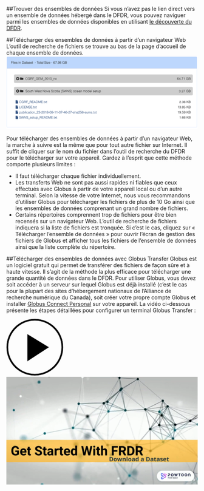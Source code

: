 ##Trouver des ensembles de données
Si vous n’avez pas le lien direct vers un ensemble de données hébergé dans le DFDR, 
vous pouvez naviguer parmi les ensembles de données disponibles en utilisant [le découverte du DFDR](https://www.frdr-dfdr.ca/discover/html/discovery-ui.html?q=*&Collection=FRDR).

##Télécharger des ensembles de données à partir d’un navigateur Web
L’outil de recherche de fichiers se trouve au bas de la page d’accueil de chaque ensemble de données.
<a href="/docs/img/screenshots/downloading_data/WebDownload.png" class="screenshot-lightbox">
<img src="/docs/img/screenshots/downloading_data/WebDownload.png" alt="Capture d'écran montrant le widget de navigation de fichiers sur la page d'accueil de l'élément FRDR." class="screenshot"/>
</a>

Pour télécharger des ensembles de données à partir d’un navigateur Web, la marche à suivre est la même que pour tout autre fichier sur Internet. Il suffit de cliquer sur le nom du fichier dans l’outil de recherche du DFDR pour le télécharger sur votre appareil. Gardez à l’esprit que cette méthode comporte plusieurs limites :

* Il faut télécharger chaque fichier individuellement.
* Les transferts Web ne sont pas aussi rapides ni fiables que ceux effectués avec Globus à partir de votre appareil local ou d’un autre terminal. Selon la vitesse de votre Internet, nous vous recommandons d’utiliser Globus pour télécharger les fichiers de plus de 10 Go ainsi que les ensembles de données comprenant un grand nombre de fichiers.
* Certains répertoires comprennent trop de fichiers pour être bien recensés sur un navigateur Web. L’outil de recherche de fichiers indiquera si la liste de fichiers est tronquée. Si c’est le cas, cliquez sur « Télécharger l’ensemble de données » pour ouvrir l’écran de gestion des fichiers de Globus et afficher tous les fichiers de l’ensemble de données ainsi que la liste complète du répertoire.

##Télécharger des ensembles de données avec Globus Transfer
Globus est un logiciel gratuit qui permet de transférer des fichiers de façon sûre et à haute vitesse. Il s’agit de la méthode la plus efficace pour télécharger une grande quantité de données dans le DFDR. Pour utiliser Globus, vous devez soit accéder à un serveur sur lequel Globus est déjà installé (c’est le cas pour la plupart des sites d’hébergement nationaux de l’Alliance de recherche numérique du Canada), soit créer votre propre compte Globus et installer [Globus Connect Personal](https://www.globus.org/globus-connect-personal)  sur votre appareil.
La vidéo ci-dessous présente les étapes détaillées pour configurer un terminal Globus Transfer :

<div class="video-wrap">
<a href="https://www.youtube.com/watch?v=NJYTl3yhRl4&list=PLX9EpizS4A0suoSV2N0nn9parl96xHPkz&index=5" target="_blank">
  <div class="video-play-btn">
    <svg xmlns="http://www.w3.org/2000/svg" width="150px" height="150px" viewbox="0 0 150 150" version="1.1">
        <path stroke="#cccccc" stroke-width="2px" d="M150,0A150,150,0,1,0,300,150,150,150,0,0,0,150,0Zm0,290A140,140,0,1,1,290,150,140,140,0,0,1,150,290Z" transform="matrix(0.5,0,0,0.5,0,0)"></path>
        <polygon stroke="#cccccc" stroke-width="2px" points="225 150 110 80 110 225 225 150" transform="matrix(0.5,0,0,0.5,0,0)"></polygon>
    </svg>
  </div>
  <img class="video-placeholder" src="/docs/img/video_placeholders/en/download_dataset.png" alt="Video preview: How to download and install Globus Connect Personal.">
</a>
</div>
